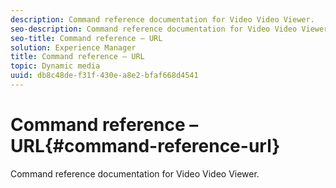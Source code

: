 ```yaml
---
description: Command reference documentation for Video Video Viewer.
seo-description: Command reference documentation for Video Video Viewer.
seo-title: Command reference – URL
solution: Experience Manager
title: Command reference – URL
topic: Dynamic media
uuid: db8c48de-f31f-430e-a8e2-bfaf668d4541
---
```


# Command reference – URL{#command-reference-url}

Command reference documentation for Video Video Viewer.

